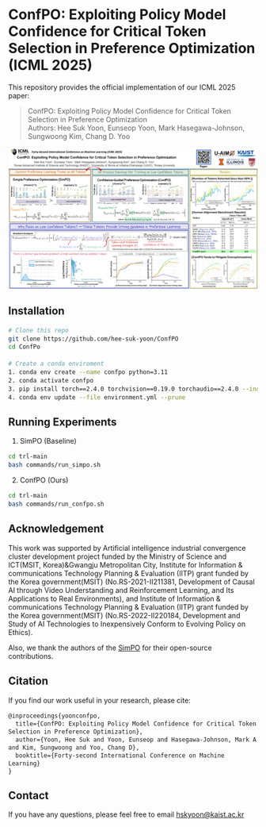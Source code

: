 # ConfPO: Exploiting Policy Model Confidence for Critical Token Selection in Preference Optimization (ICML 2025)

This repository provides the official implementation of our ICML 2025 paper:
> ConfPO: Exploiting Policy Model Confidence for Critical Token Selection in Preference Optimization    
> Authors: Hee Suk Yoon, Eunseop Yoon, Mark Hasegawa-Johnson, Sungwoong Kim, Chang D. Yoo

![](ConfPO.png)

## Installation
```bash
# Clone this repo
git clone https://github.com/hee-suk-yoon/ConfPO
cd ConfPo

# Create a conda enviroment
1. conda env create --name confpo python=3.11
2. conda activate confpo
3. pip install torch==2.4.0 torchvision==0.19.0 torchaudio==2.4.0 --index-url https://download.pytorch.org/whl/cu121
4. conda env update --file environment.yml --prune
```

## Running Experiments
1. SimPO (Baseline)
```bash
cd trl-main
bash commands/run_simpo.sh
```

2. ConfPO (Ours)
```bash
cd trl-main
bash commands/run_confpo.sh
```
## Acknowledgement
This work was supported by Artificial intelligence industrial convergence cluster development project funded by the Ministry of Science and ICT(MSIT, Korea)\&Gwangju Metropolitan City, Institute for Information \& communications Technology Planning \& Evaluation (IITP) grant funded by the Korea government(MSIT) (No.RS-2021-II211381, Development of Causal AI through Video Understanding and Reinforcement Learning, and Its Applications to Real Environments), and Institute of Information \& communications Technology Planning \& Evaluation (IITP) grant funded by the Korea government(MSIT) (No.RS-2022-II220184, Development and Study of AI Technologies to Inexpensively Conform to Evolving Policy on Ethics).

Also, we thank the authors of the [SimPO](https://github.com/princeton-nlp/SimPO) for their open-source contributions.

## Citation
If you find our work useful in your research, please cite:
```
@inproceedings{yoonconfpo,
  title={ConfPO: Exploiting Policy Model Confidence for Critical Token Selection in Preference Optimization},
  author={Yoon, Hee Suk and Yoon, Eunseop and Hasegawa-Johnson, Mark A and Kim, Sungwoong and Yoo, Chang D},
  booktitle={Forty-second International Conference on Machine Learning}
}
```

## Contact
If you have any questions, please feel free to email hskyoon@kaist.ac.kr
